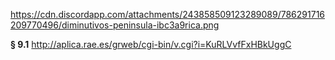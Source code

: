 https://cdn.discordapp.com/attachments/243858509123289089/786291716209770496/diminutivos-peninsula-ibc3a9rica.png

**§ 9.1** <http://aplica.rae.es/grweb/cgi-bin/v.cgi?i=KuRLVvfFxHBkUggC>
